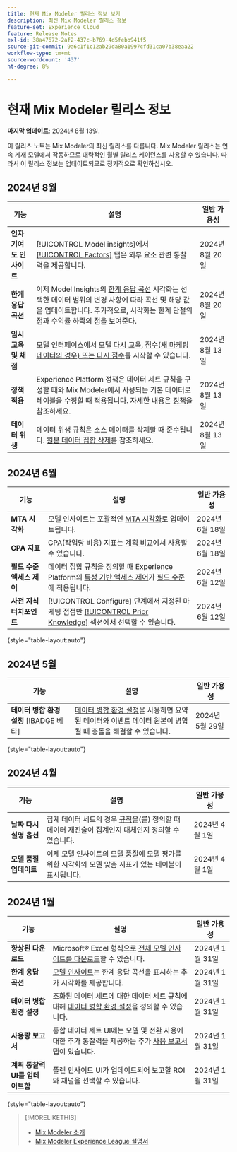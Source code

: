 ```yaml
---
title: 현재 Mix Modeler 릴리스 정보 보기
description: 최신 Mix Modeler 릴리스 정보
feature-set: Experience Cloud
feature: Release Notes
exl-id: 38a47672-2af2-437c-b769-4d5febb941f5
source-git-commit: 9a6c1f1c12ab29da80a1997cfd31ca07b38eaa22
workflow-type: tm+mt
source-wordcount: '437'
ht-degree: 8%

---
```


# 현재 Mix Modeler 릴리스 정보

**마지막 업데이트**: 2024년 8월 13일.

이 릴리스 노트는 Mix Modeler의 최신 릴리스를 다룹니다. Mix Modeler 릴리스는 연속 게재 모델에서 작동하므로 대략적인 월별 릴리스 케이던스를 사용할 수 있습니다. 따라서 이 릴리스 정보는 업데이트되므로 정기적으로 확인하십시오.

## 2024년 8월

| 기능 | 설명 | 일반 가용성 |
|---|---|---|
| **인자 기여도 인사이트** | [!UICONTROL Model insights]에서 [[!UICONTROL Factors]](/help/models/insights.md#factors) 탭은 외부 요소 관련 통찰력을 제공합니다. | 2024년 8월 20일 |
| **한계 응답 곡선** | 이제 Model Insights의 [한계 응답 곡선](/help/models/insights.md#model-insights-1) 시각화는 선택한 데이터 범위의 변경 사항에 따라 곡선 및 해당 값을 업데이트합니다. 추가적으로, 시각화는 한계 단절의 점과 수익률 하락의 점을 보여준다. | 2024년 8월 20일 |
| **임시 교육 및 채점** | 모델 인터페이스에서 모델 [다시 교육](/help/models/overview.md#re-train), [점수(새 마케팅 데이터의 경우) 또는 다시 점수](/help/models/overview.md#score-or-re-score)를 시작할 수 있습니다. | 2024년 8월 13일 |
| **정책 적용** | Experience Platform 정책은 데이터 세트 규칙을 구성할 때와 Mix Modeler에서 사용되는 기본 데이터로 레이블을 수정할 때 적용됩니다. 자세한 내용은 [정책](../data-governance/policies.md)을 참조하세요. | 2024년 8월 13일 |
| **데이터 위생** | 데이터 위생 규칙은 소스 데이터를 삭제할 때 준수됩니다. [원본 데이터 집합 삭제](../harmonize-data/dataset-rules.md#delete-a-source-dataset)를 참조하세요. | 2024년 8월 13일 |

## 2024년 6월

| 기능 | 설명 | 일반 가용성 |
|---|---|---|
| **MTA 시각화** | 모델 인사이트는 포괄적인 [MTA 시각화](../models/insights.md#attribution)로 업데이트됩니다. | 2024년 6월 18일 |
| **CPA 지표** | CPA(작업당 비용) 지표는 [계획 비교](../plans/compare.md)에서 사용할 수 있습니다. | 2024년 6월 18일 |
| **필드 수준 액세스 제어** | 데이터 집합 규칙을 정의할 때 Experience Platform의 [특성 기반 액세스 제어](https://experienceleague.adobe.com/en/docs/experience-platform/access-control/abac/overview)가 [필드 수준](../harmonize-data/dataset-rules.md#field-level-access-control)에 적용됩니다. | 2024년 6월 12일 |
| **사전 지식 터치포인트** | [!UICONTROL Configure] 단계에서 지정된 마케팅 접점만 [[!UICONTROL Prior Knowledge]](../models/create.md) 섹션에서 선택할 수 있습니다. | 2024년 6월 12일 |

{style="table-layout:auto"}

## 2024년 5월

| 기능 | 설명 | 일반 가용성 |
|---|---|---|
| **데이터 병합 환경 설정** [!BADGE 베타] | [데이터 병합 환경 설정](../harmonize-data/dataset-rules.md#data-merge-preferences)을 사용하면 요약된 데이터와 이벤트 데이터 원본이 병합될 때 충돌을 해결할 수 있습니다. | 2024년 5월 29일 |

{style="table-layout:auto"}




## 2024년 4월

| 기능 | 설명 | 일반 가용성 |
|---|---|---|
| **날짜 다시 설명 옵션** | 집계 데이터 세트의 경우 [규칙](../harmonize-data/dataset-rules.md)을(를) 정의할 때 데이터 재진술이 집계인지 대체인지 정의할 수 있습니다. | 2024년 4월 1일 |
| **모델 품질 업데이트** | 이제 모델 인사이트의 [모델 품질](/help/models/insights.md)에 모델 평가를 위한 시각화와 모델 맞춤 지표가 있는 테이블이 표시됩니다. | 2024년 4월 1일 |


## 2024년 1월

| 기능 | 설명 | 일반 가용성 |
|---|---|---|
| **향상된 다운로드** | Microsoft® Excel 형식으로 [전체 모델 인사이트를 다운로드](../models/insights.md)할 수 있습니다. | 2024년 1월 31일 |
| **한계 응답 곡선** | [모델 인사이트](../models/insights.md)는 한계 응답 곡선을 표시하는 추가 시각화를 제공합니다. | 2024년 1월 31일 |
| **데이터 병합 환경 설정** | 조화된 데이터 세트에 대한 데이터 세트 규칙에 대해 [데이터 병합 환경 설정](../harmonize-data/dataset-rules.md#data-merge-preferences)을 정의할 수 있습니다. | 2024년 1월 31일 |
| **사용량 보고서** | 통합 데이터 세트 UI에는 모델 및 전환 사용에 대한 추가 통찰력을 제공하는 추가 [사용 보고서](../harmonize-data/usage-report.md) 탭이 있습니다. | 2024년 1월 31일 |
| **계획 통찰력 UI를 업데이트함** | 플랜 인사이트 UI가 업데이트되어 보고할 ROI와 채널을 선택할 수 있습니다. | 2024년 1월 31일 |

{style="table-layout:auto"}


>[!MORELIKETHIS]
>
>* [Mix Modeler 소개](https://business.adobe.com/products/experience-platform/planning-and-measurement.html)
>* [Mix Modeler Experience League 설명서](https://experienceleague.adobe.com/ko/docs/mix-modeler)
